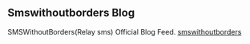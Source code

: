 ## Smswithoutborders Blog

SMSWithoutBorders(Relay sms) Official Blog Feed.
[smswithoutborders](https://smswithoutborders.com)
